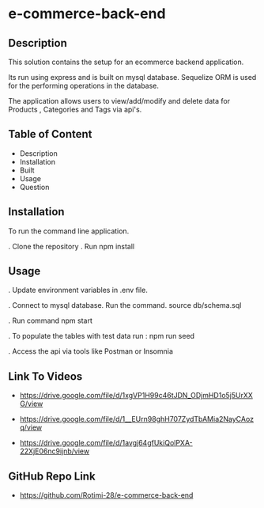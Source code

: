 # e-commerce-back-end

## Description
   This solution contains the setup for an ecommerce backend application. 

   Its run using express and is built on mysql database. Sequelize ORM is used for the performing operations in the database.
   
   The application allows users to view/add/modify and delete data for Products , Categories and Tags via api's.

## Table of Content
 * Description
 * Installation
 * Built 
 * Usage
 * Question

## Installation
To run the command line application.

. Clone the repository
. Run npm install

## Usage
. Update environment variables in .env file.

. Connect to mysql database. Run the command. source db/schema.sql

. Run command npm start

. To populate the tables with test data run : npm run seed

. Access the api via tools like Postman or Insomnia


## Link To Videos
 * https://drive.google.com/file/d/1xgVP1H99c46tJDN_ODjmHD1o5j5UrXXG/view
 
 * https://drive.google.com/file/d/1__EUrn98ghH707ZydTbAMia2NayCAozq/view

* https://drive.google.com/file/d/1avgj64gfUkiQolPXA-22XjE06nc9ijnb/view




## GitHub Repo Link
 * https://github.com/Rotimi-28/e-commerce-back-end
